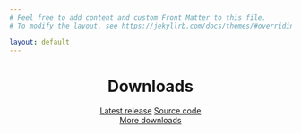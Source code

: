 ```yaml
---
# Feel free to add content and custom Front Matter to this file.
# To modify the layout, see https://jekyllrb.com/docs/themes/#overriding-theme-defaults

layout: default
---
```


<center><h1>Downloads</h1></center>

<center>
  <a href="https://github.com/InsurgencyDevelopment/insurgency-client/releases/latest/download/insurgency.jar " class="btn">Latest release</a>
  <a href="https://github.com/InsurgencyDevelopment/insurgency-client" class="btn">Source code</a>
</center>

<center><a href="https://insurgencydevelopment.github.io/downloads/" class="download-link">More downloads</a></center>
